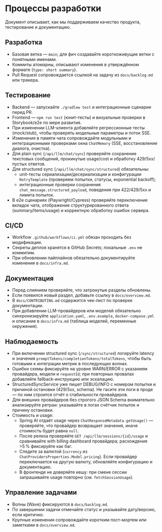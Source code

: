 # Процессы разработки

Документ описывает, как мы поддерживаем качество продукта, тестирование и документацию.

## Разработка
- Базовая ветка — `main`; для фич создавайте короткоживущие ветки с понятными именами.
- Коммиты атомарны, описывают изменения в утверждённом формате (`type: short summary`).
- Pull Request сопровождается ссылкой на задачу из `docs/backlog.md` или трекера.

## Тестирование
- Backend — запускайте `./gradlew test` и интеграционные сценарии перед PR.
- Frontend — `npm run test` (юнит-тесты) и визуальные проверки в Storybook/e2e по мере развития.
- При изменении LLM-клиента добавляйте регрессионные тесты (mock/stub), чтобы проверять модельные параметры и поток SSE.
- Изменения в памяти чата сопровождайте модульными и интеграционными проверками окна `ChatMemory` (SSE, восстановление диалога, очистка).
- Для plain sync (`/api/llm/chat/sync`) проверяйте сохранение текстовых сообщений, прокинутые usage/cost и обработку 429/5xx/пустых ответов.
- Для structured sync (`/api/llm/chat/sync/structured`) обязательны:
  - unit-тесты сериализации/десериализации и конфигурации `RetryTemplate` (проверяем попытки, статусы, exponential backoff);
  - интеграционные проверки сохранения `chat_message.structured_payload`, поведения при 422/429/5xx и лимита попыток.
- В e2e сценариях (Playwright/Cypress) проверяйте переключение вкладок чата, отображение структурированного ответа (summary/items/usage) и корректную обработку ошибок сервера.

## CI/CD
- Workflow `.github/workflows/ci.yml` обязан проходить без модификации.
- Секреты деплоя хранятся в GitHub Secrets; локальные `.env` не коммитим.
- При обновлении пайплайнов обязательно документируйте изменения в `docs/infra.md`.

## Документация
- Перед слиянием проверяйте, что затронутые разделы обновлены.
- Если появился новый раздел, добавьте ссылку в `docs/overview.md`.
- В `docs/CONTRIBUTING.md` содержится чек-лист по проверке документации.
- При добавлении LLM-провайдеров или моделей обязательно синхронизируйте `application.yaml`, `.env.example`, `docker-compose.yml` и описание в `docs/infra.md` (таблица моделей, переменные окружения).

## Наблюдаемость
- При включении structured sync (`/sync/structured`) логируйте latency и значения `promptTokens/completionTokens/totalTokens`, чтобы быть готовыми к интеграции метрик в последующих волнах.
- Ошибки схемы фиксируйте на уровне WARN/ERROR с указанием провайдера, модели и `requestId`; при повторных провалах добавляйте fallback-инструкцию или эскалацию.
- StructuredSyncService уже пишет DEBUG/INFO с номером попытки и причиной остановки (429/5xx, schema). Не гасите эти логи в проде — по ним строится отчёт о стабильности провайдеров.
- Для внешних провайдеров без строгого JSON Schema внимательно анализируйте ретраи: указывайте в логах счётчик попыток и причину остановки.
- Стоимость и usage:
  - Spring AI отдаёт usage через `ChatResponseMetadata.getUsage()` — проверяйте, что провайдер возвращает значения, иначе стоимость будет равна `null`.
  - После релиза проверяйте `GET /api/llm/sessions/{id}/usage` и сравнивайте with billing dashboard провайдера; расхождения >5 % фиксируйте как баг.
  - Следите за валютой (`currency` из `ChatProvidersProperties.Model.pricing`). Если провайдер переключается на другую валюту, обновляйте конфигурацию и документацию.
  - В фронтенде не доверяйте кешу: при смене сессии запрашивайте usage повторно (см. `fetchSessionUsage`).

## Управление задачами
- Волны (Wave) фиксируются в `docs/backlog.md`.
- По завершении задачи отмечайте статус и указывайте дату/версию, если критично.
- Крупные изменения сопровождайте коротким пост-мортем или заметками в `docs/overview.md`.
